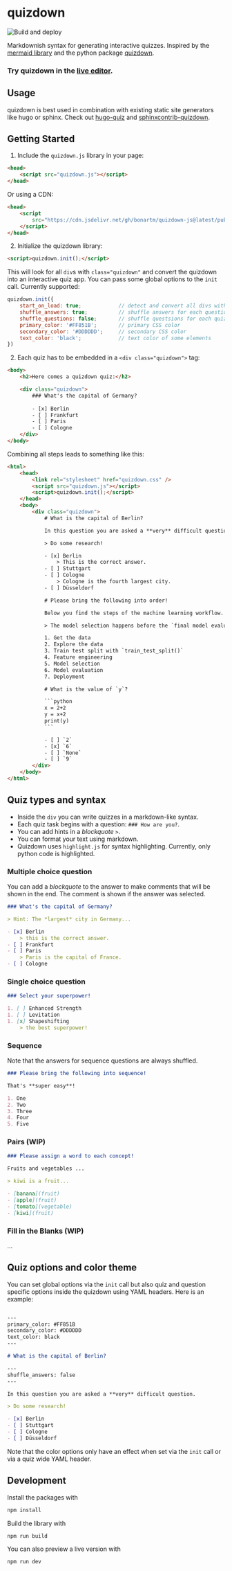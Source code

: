 # quizdown

![Build and deploy](https://github.com/bonartm/quizdown-js/workflows/Build%20and%20deploy/badge.svg)

Markdownish syntax for generating interactive quizzes. Inspired by the [mermaid library](https://mermaid-js.github.io/mermaid/#/) and the python package [quizdown](https://github.com/jjfiv/quizdown).


### Try quizdown in the [**live editor**](https://bonartm.github.io/quizdown-live-editor/).


## Usage

quizdown is best used in combination with existing static site generators like hugo or sphinx. Check out
[hugo-quiz](https://github.com/bonartm/hugo-quiz) and [sphinxcontrib-quizdown](https://github.com/bonartm/sphinxcontrib-quizdown).


## Getting Started

1. Include the `quizdown.js` library in your page:

```html
<head>
    <script src="quizdown.js"></script>
</head>
```

Or using a CDN: 

```html
<head>
    <script 
        src="https://cdn.jsdelivr.net/gh/bonartm/quizdown-js@latest/public/build/quizdown.js">
    </script>
</head>
```


2. Initialize the quizdown library:

```html
<script>quizdown.init();</script>
```

This will look for all `div`s with `class="quizdown"` and convert the quizdown into an interactive quiz app.
You can pass some global options to the `init` call. Currently supported:

```javascript
quizdown.init({
	start_on_load: true;			// detect and convert all divs with class quizdown
    shuffle_answers: true;			// shuffle answers for each question
    shuffle_questions: false;       // shuffle questsions for each quiz
    primary_color: '#FF851B';       // primary CSS color
    secondary_color: '#DDDDDD';     // secondary CSS color
    text_color: 'black';            // text color of some elements
})
```


2. Each quiz has to be embedded in a `<div class="quizdown">` tag:

```html
<body>
    <h2>Here comes a quizdown quiz:</h2>

    <div class="quizdown">
        ### What's the capital of Germany? 
        
        - [x] Berlin
        - [ ] Frankfurt 
        - [ ] Paris 
        - [ ] Cologne
    </div>
</body>
```

Combining all steps leads to something like this:

```html
<html>
    <head>
        <link rel="stylesheet" href="quizdown.css" />
        <script src="quizdown.js"></script>
		<script>quizdown.init();</script>
    </head>
    <body>
        <div class="quizdown">
			# What is the capital of Berlin?

			In this question you are asked a **very** difficult question.

			> Do some research!

			- [x] Berlin
				> This is the correct answer.
			- [ ] Stuttgart
			- [ ] Cologne
				> Cologne is the fourth largest city.
			- [ ] Düsseldorf

			# Please bring the following into order!

			Below you find the steps of the machine learning workflow. Do you find the **correct order**?

			> The model selection happens before the `final model evaluaton`!

			1. Get the data
			2. Explore the data
			3. Train test split with `train_test_split()`
			4. Feature engineering
			5. Model selection
			6. Model evaluation
			7. Deployment

			# What is the value of `y`?

			```python
			x = 2+2
			y = x+2
			print(y)
			```

			- [ ] `2`
			- [x] `6`
			- [ ] `None`
			- [ ] `9`
        </div>
    </body>
</html>
```

## Quiz types and syntax

- Inside the `div` you can write quizzes in a markdown-like syntax.
- Each quiz task begins with a question: `### How are you?`.
- You can add hints in a *blockquote* `>`.
- You can format your text using markdown.
- Quizdown uses `highlight.js` for syntax highlighting. Currently, only python code is highlighted.


### Multiple choice question

You can add a *blockquote* to the answer to make comments that will be shown in the end. The comment is shown if the answer was selected. 

```markdown
### What's the capital of Germany?

> Hint: The *largest* city in Germany...

- [x] Berlin
	> this is the correct answer.
- [ ] Frankfurt
- [ ] Paris
	> Paris is the capital of France.
- [ ] Cologne
```

### Single choice question

```markdown
### Select your superpower!

1. [ ] Enhanced Strength
1. [ ] Levitation
1. [x] Shapeshifting
	> the best superpower!
```

### Sequence

Note that the answers for sequence questions are always shuffled.

```markdown
### Please bring the following into sequence!

That's **super easy**!

1. One
2. Two
3. Three
4. Four
5. Five
```

### Pairs (WIP)

```markdown
### Please assign a word to each concept!

Fruits and vegetables ...

> kiwi is a fruit...

- [banana](fruit)
- [apple](fruit)
- [tomato](vegetable)
- [kiwi](fruit)
```

### Fill in the Blanks (WIP)

...

## Quiz options and color theme

You can set global options via the `init` call but also quiz and question specific options 
inside the quizdown using YAML headers. Here is an example:

```markdown

---
primary_color: #FF851B
secondary_color: #DDDDDD
text_color: black			
---

# What is the capital of Berlin?

---				
shuffle_answers: false				
---

In this question you are asked a **very** difficult question.

> Do some research!

- [x] Berlin
- [ ] Stuttgart
- [ ] Cologne
- [ ] Düsseldorf

```

Note that the color options only have an effect when set via the `init` call or via 
a quiz wide YAML header. 



## Development

Install the packages with 

```bash
npm install
```

Build the library with

```bash
npm run build
```

You can also preview a live version with

```bash
npm run dev
```
